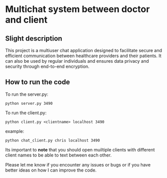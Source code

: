 # Multichat system between doctor and client
## Slight description
This project is a multiuser chat application designed to facilitate secure and efficient communication between healthcare providers and their patients. It can also be used by regular individuals and ensures data privacy and security through end-to-end encryption.

## How to run the code
To run the server.py:
```
python server.py 3490
```
To run the client.py:
```
python client.py <clientname> localhost 3490
```
example:
```
python chat_client.py chris localhost 3490
```
Its important to **note** that you should open muiltiple clients with different client names to be able to text between each other.

Please let me know if you encounter any issues or bugs or if you have better ideas on how I can improve the code.
